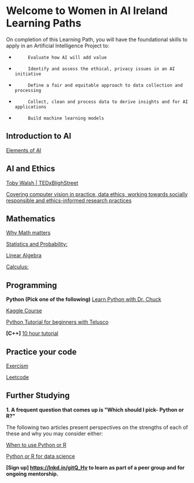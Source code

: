 # Welcome to Women in AI Ireland Learning Paths
On completion of this Learning Path, you will have the foundational skills to apply in an Artificial Intelligence Project to:
-          Evaluate how AI will add value
-          Identify and assess the ethical, privacy issues in an AI initiative
-          Define a fair and equitable approach to data collection and processing
-          Collect, clean and process data to derive insights and for AI applications
-          Build machine learning models

## Introduction to AI
[Elements of AI](https://www.elementsofai.com)


## AI and Ethics
[Toby Walsh | TEDxBlighStreet](https://www.youtube.com/watch?v=HSsQApXQGsI)
 
 
[Covering computer vision in practice, data ethics, working towards socially responsible and ethics-informed research practices](https://sites.google.com/view/fatecv-tutorial/schedule)

## Mathematics
[Why Math matters](https://www.youtube.com/watch?v=8onB7rPG4Pk)

[Statistics and Probability:](https://www.udemy.com/course/statistics-probability)

[Linear Algebra](https://www.udemy.com/course/linear-algebra-course)

[Calculus:](https://www.udemy.com/course/calculus1)

## Programming
**Python (Pick one of the following)**
[Learn Python with Dr. Chuck](https://www.youtube.com/watch?v=8DvywoWv6fI)


[Kaggle Course](https://www.kaggle.com/learn/python)


[Python Tutorial for beginners with Telusco](https://www.youtube.com/playlist?list=PLsyeobzWxl7poL9JTVyndKe62ieoN-MZ3)

**[C++]**
[10 hour tutorial](https://www.youtube.com/watch?v=_bYFu9mBnr4)

## Practice your code
[Exercism](https://exercism.io/)


[Leetcode](https://leetcode.com/)

## Further Studying
**1. A frequent question that comes up is "Which should I pick- Python or R?"**

The following two articles present perspectives on the strengths of each of these and why you may consider either:


[When to use Python or R](https://www.datacamp.com/community/blog/when-to-use-python-or-r)


[Python or R for data science](https://medium.com/@data_driven/python-vs-r-for-data-science-and-the-winner-is-3ebb1a968197)


**[Sign up] https://lnkd.in/gitQ_Hv  to learn as part of a peer group and for ongoing mentorship.**


